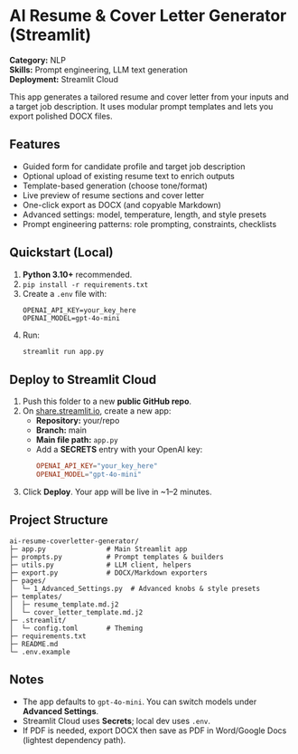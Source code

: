 # AI Resume & Cover Letter Generator (Streamlit)

**Category:** NLP  
**Skills:** Prompt engineering, LLM text generation  
**Deployment:** Streamlit Cloud

This app generates a tailored resume and cover letter from your inputs and a target job description.
It uses modular prompt templates and lets you export polished DOCX files.

## Features
- Guided form for candidate profile and target job description
- Optional upload of existing resume text to enrich outputs
- Template-based generation (choose tone/format)
- Live preview of resume sections and cover letter
- One-click export as DOCX (and copyable Markdown)
- Advanced settings: model, temperature, length, and style presets
- Prompt engineering patterns: role prompting, constraints, checklists

## Quickstart (Local)
1. **Python 3.10+** recommended.
2. `pip install -r requirements.txt`
3. Create a `.env` file with:
   ```env
   OPENAI_API_KEY=your_key_here
   OPENAI_MODEL=gpt-4o-mini
   ```
4. Run:
   ```bash
   streamlit run app.py
   ```

## Deploy to Streamlit Cloud
1. Push this folder to a new **public GitHub repo**.
2. On [share.streamlit.io](https://ai-resume-coverletter-generator.streamlit.app/), create a new app:
   - **Repository:** your/repo
   - **Branch:** main
   - **Main file path:** `app.py`
   - Add a **SECRETS** entry with your OpenAI key:
     ```toml
     OPENAI_API_KEY="your_key_here"
     OPENAI_MODEL="gpt-4o-mini"
     ```
3. Click **Deploy**. Your app will be live in ~1–2 minutes.

## Project Structure
```
ai-resume-coverletter-generator/
├─ app.py               # Main Streamlit app
├─ prompts.py           # Prompt templates & builders
├─ utils.py             # LLM client, helpers
├─ export.py            # DOCX/Markdown exporters
├─ pages/
│  └─ 1_Advanced_Settings.py  # Advanced knobs & style presets
├─ templates/
│  ├─ resume_template.md.j2
│  └─ cover_letter_template.md.j2
├─ .streamlit/
│  └─ config.toml       # Theming
├─ requirements.txt
├─ README.md
└─ .env.example
```

## Notes
- The app defaults to `gpt-4o-mini`. You can switch models under **Advanced Settings**.
- Streamlit Cloud uses **Secrets**; local dev uses `.env`.
- If PDF is needed, export DOCX then save as PDF in Word/Google Docs (lightest dependency path).
